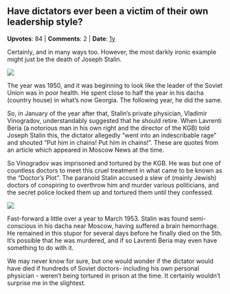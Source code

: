 ## Have dictators ever been a victim of their own leadership style?
    
**Upvotes**: 84 | **Comments**: 2 | **Date**: [1y](https://www.quora.com/Have-dictators-ever-been-a-victim-of-their-own-leadership-style/answer/Gary-Meaney)

Certainly, and in many ways too. However, the most darkly ironic example might just be the death of Joseph Stalin.

![](https://qph.fs.quoracdn.net/main-qimg-c914037e8e344ddb8d198df9f347bb78-lq)

The year was 1950, and it was beginning to look like the leader of the Soviet Union was in poor health. He spent close to half the year in his dacha (country house) in what’s now Georgia. The following year, he did the same.

So, in January of the year after that, Stalin’s private physician, Vladimir Vinogradov, understandably suggested that he should retire. When Lavrenti Beria (a notorious man in his own right and the director of the KGB) told Joseph Stalin this, the dictator allegedly “went into an indescribable rage” and shouted “Put him in chains! Put him in chains!”. These are quotes from an article which appeared in Moscow News at the time.

So Vinogradov was imprisoned and tortured by the KGB. He was but one of countless doctors to meet this cruel treatment in what came to be known as the “Doctor’s Plot”. The paranoid Stalin accused a slew of (mainly Jewish) doctors of conspiring to overthrow him and murder various politicians, and the secret police locked them up and tortured them until they confessed.

![](https://qph.fs.quoracdn.net/main-qimg-cbca542a2c4c5fcc64afece48ca6dd71-lq)

Fast-forward a little over a year to March 1953. Stalin was found semi-conscious in his dacha near Moscow, having suffered a brain hemorrhage. He remained in this stupor for several days before he finally died on the 5th. It’s possible that he was murdered, and if so Lavrenti Beria may even have something to do with it.

We may never know for sure, but one would wonder if the dictator would have died if hundreds of Soviet doctors- including his own personal physician - weren’t being tortured in prison at the time. It certainly wouldn’t surprise me in the slightest.

